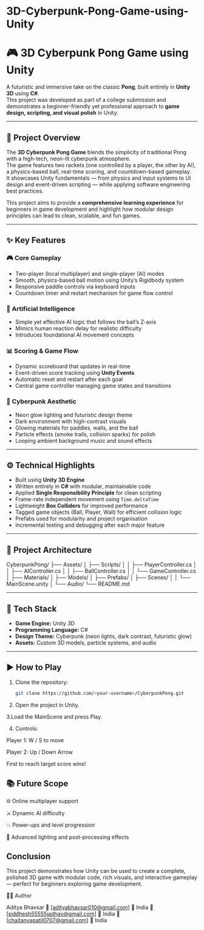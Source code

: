 # 3D-Cyberpunk-Pong-Game-using-Unity
# 🎮 3D Cyberpunk Pong Game using Unity

A futuristic and immersive take on the classic **Pong**, built entirely in **Unity 3D** using **C#**.  
This project was developed as part of a college submission and demonstrates a beginner-friendly yet professional approach to **game design, scripting, and visual polish** in Unity.

---

## 🧠 Project Overview

The **3D Cyberpunk Pong Game** blends the simplicity of traditional Pong with a high-tech, neon-lit cyberpunk atmosphere.  
The game features two rackets (one controlled by a player, the other by AI), a physics-based ball, real-time scoring, and countdown-based gameplay.  
It showcases Unity fundamentals — from physics and input systems to UI design and event-driven scripting — while applying software engineering best practices.

This project aims to provide a **comprehensive learning experience** for beginners in game development and highlight how modular design principles can lead to clean, scalable, and fun games.

---

## ✨ Key Features

### 🎮 Core Gameplay
- Two-player (local multiplayer) and single-player (AI) modes  
- Smooth, physics-based ball motion using Unity’s Rigidbody system  
- Responsive paddle controls via keyboard inputs  
- Countdown timer and restart mechanism for game flow control  

### 🧠 Artificial Intelligence
- Simple yet effective AI logic that follows the ball’s Z-axis  
- Mimics human reaction delay for realistic difficulty  
- Introduces foundational AI movement concepts  

### 📊 Scoring & Game Flow
- Dynamic scoreboard that updates in real-time  
- Event-driven score tracking using **Unity Events**  
- Automatic reset and restart after each goal  
- Central game controller managing game states and transitions  

### 🎨 Cyberpunk Aesthetic
- Neon glow lighting and futuristic design theme  
- Dark environment with high-contrast visuals  
- Glowing materials for paddles, walls, and the ball  
- Particle effects (smoke trails, collision sparks) for polish  
- Looping ambient background music and sound effects  

---

## ⚙️ Technical Highlights

- Built using **Unity 3D Engine**  
- Written entirely in **C#** with modular, maintainable code  
- Applied **Single Responsibility Principle** for clean scripting  
- Frame-rate independent movement using `Time.deltaTime`  
- Lightweight **Box Colliders** for improved performance  
- Tagged game objects (Ball, Player, Wall) for efficient collision logic  
- Prefabs used for modularity and project organisation  
- Incremental testing and debugging after each major feature  

---

## 🧩 Project Architecture
CyberpunkPong/
├── Assets/
│ ├── Scripts/
│ │ ├── PlayerController.cs
│ │ ├── AIController.cs
│ │ ├── BallController.cs
│ │ └── GameController.cs
│ ├── Materials/
│ ├── Models/
│ ├── Prefabs/
│ ├── Scenes/
│ │ └── MainScene.unity
│ └── Audio/
└── README.md


---

## 🧰 Tech Stack

- **Game Engine:** Unity 3D  
- **Programming Language:** C#  
- **Design Theme:** Cyberpunk (neon lights, dark contrast, futuristic glow)  
- **Assets:** Custom 3D models, particle systems, and audio  

---

## ▶️ How to Play

1. Clone the repository:  
   ```bash
   git clone https://github.com/<your-username>/CyberpunkPong.git
2. Open the project in Unity.

3.Load the MainScene and press Play.

4. Controls:

Player 1: W / S to move

Player 2: Up / Down Arrow

First to reach target score wins!

## 📚 Future Scope

🌐 Online multiplayer support

⚔️ Dynamic AI difficulty

💥 Power-ups and level progression

🧠 Advanced lighting and post-processing effects

## Conclusion

This project demonstrates how Unity can be used to create a complete, polished 3D game with modular code, rich visuals, and interactive gameplay — perfect for beginners exploring game development.

👨‍💻 Author

Aditya Bhavsar
📧 [adityabhavsar010@gmail.com] 📍 India
📧 [siddhesh55555jadhav@gmail.com] 📍 India
📧 [chaitanyapatil0707@gmail.com] 📍 India


